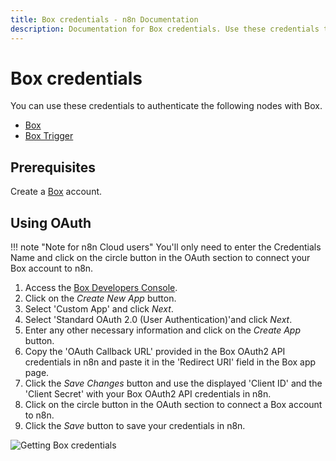 ```yaml
---
title: Box credentials - n8n Documentation
description: Documentation for Box credentials. Use these credentials to authenticate Box in n8n, a workflow automation platform.
---
```


# Box credentials

You can use these credentials to authenticate the following nodes with Box.

- [Box](/integrations/builtin/app-nodes/n8n-nodes-base.box/)
- [Box Trigger](/integrations/builtin/trigger-nodes/n8n-nodes-base.boxtrigger/)

## Prerequisites

Create a [Box](https://www.box.com/) account.

## Using OAuth

!!! note "Note for n8n Cloud users"
    You'll only need to enter the Credentials Name and click on the circle button in the OAuth section to connect your Box account to n8n.


1. Access the [Box Developers Console](https://app.box.com/developers/console).
2. Click on the *Create New App* button.
3. Select 'Custom App' and click *Next*.
4. Select 'Standard OAuth 2.0 (User Authentication)'and click *Next*.
5. Enter any other necessary information and click on the *Create App* button.
6. Copy the 'OAuth Callback URL' provided in the Box OAuth2 API credentials in n8n and paste it in the 'Redirect URI' field in the Box app page.
7. Click the *Save Changes* button and use the displayed 'Client ID' and the 'Client Secret' with your Box OAuth2 API credentials in n8n.
10. Click on the circle button in the OAuth section to connect a Box account to n8n.
11. Click the *Save* button to save your credentials in n8n.

![Getting Box credentials](/_images/integrations/builtin/credentials/box/using-oauth.gif)

